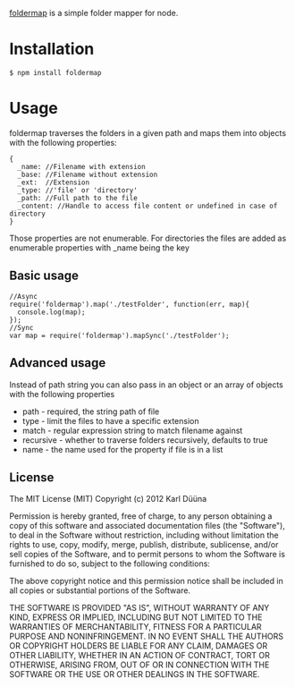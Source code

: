 [foldermap](https://github.com/DeadAlready/node-easy-config) is a simple folder mapper for node.

# Installation

    $ npm install foldermap

# Usage

foldermap traverses the folders in a given path and maps them into objects with the following properties:

    {
      _name: //Filename with extension
      _base: //Filename without extension
      _ext:  //Extension
      _type: //'file' or 'directory'
      _path: //Full path to the file
      _content: //Handle to access file content or undefined in case of directory
    }

Those properties are not enumerable. For directories the files are added as enumerable properties
with _name being the key

## Basic usage

    //Async
    require('foldermap').map('./testFolder', function(err, map){
      console.log(map);
    });
    //Sync
    var map = require('foldermap').mapSync('./testFolder');

## Advanced usage

Instead of path string you can also pass in an object or an array of objects with the following properties

* path - required, the string path of file
* type - limit the files to have a specific extension
* match - regular expression string to match filename against
* recursive - whether to traverse folders recursively, defaults to true
* name - the name used for the property if file is in a list

## License

The MIT License (MIT)
Copyright (c) 2012 Karl Düüna

Permission is hereby granted, free of charge, to any person obtaining a copy of
this software and associated documentation files (the "Software"), to deal in
the Software without restriction, including without limitation the rights to
use, copy, modify, merge, publish, distribute, sublicense, and/or sell copies of
the Software, and to permit persons to whom the Software is furnished to do so,
subject to the following conditions:

The above copyright notice and this permission notice shall be included in all
copies or substantial portions of the Software.

THE SOFTWARE IS PROVIDED "AS IS", WITHOUT WARRANTY OF ANY KIND, EXPRESS OR
IMPLIED, INCLUDING BUT NOT LIMITED TO THE WARRANTIES OF MERCHANTABILITY,
FITNESS FOR A PARTICULAR PURPOSE AND NONINFRINGEMENT. IN NO EVENT SHALL THE
AUTHORS OR COPYRIGHT HOLDERS BE LIABLE FOR ANY CLAIM, DAMAGES OR OTHER
LIABILITY, WHETHER IN AN ACTION OF CONTRACT, TORT OR OTHERWISE, ARISING FROM,
OUT OF OR IN CONNECTION WITH THE SOFTWARE OR THE USE OR OTHER DEALINGS IN THE
SOFTWARE.
